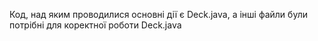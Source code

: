 Код, над яким проводилися основні дії є Deck.java, а інші файли були потрібні для коректної роботи Deck.java 
